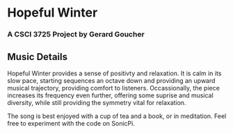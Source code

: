 # Hopeful Winter
### A CSCI 3725 Project by Gerard Goucher

## Music Details

Hopeful Winter provides a sense of positivty and relaxation. It is calm in its slow pace, starting sequences an octave down and providing an upward musical trajectory, providing comfort to listeners. Occassionally, the piece increases its frequency even further, offering some suprise and musical diversity, while still providing the symmetry vital for relaxation. 

The song is best enjoyed with a cup of tea and a book, or in meditation. Feel free to experiment with the code on SonicPi. 
